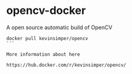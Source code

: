 # opencv-docker

A open source automatic build of OpenCV

````
docker pull kevinsimper/opencv
```

More information about here

https://hub.docker.com/r/kevinsimper/opencv/
